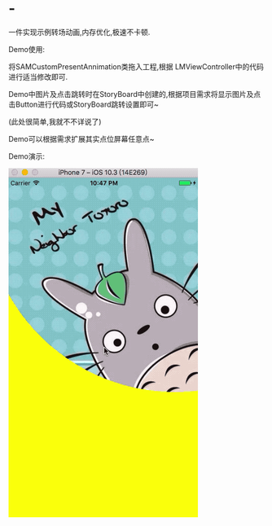 # -
一件实现示例转场动画,内存优化,极速不卡顿.

Demo使用:

将SAMCustomPresentAnnimation类拖入工程,根据 LMViewController中的代码进行适当修改即可.

Demo中图片及点击跳转时在StoryBoard中创建的,根据项目需求将显示图片及点击Button进行代码或StoryBoard跳转设置即可~

(此处很简单,我就不不详说了)

Demo可以根据需求扩展其实点位屏幕任意点~

Demo演示:

![image](https://github.com/samcydia/-/blob/master/zhuanchang.gif)
